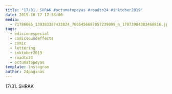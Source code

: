 ```yaml
---
title: "17/31. SHRAK #octumatopeyas #roadto24 #inktober2019"
date: 2019-10-17 17:38:06
media: 
  - 71786665_139383387433824_7665456687057239099_n_17873984383468816.jpg
tags: 
  - edicionespecial
  - comicsoundeffects
  - comic
  - lettering
  - inktober2019
  - roadto24
  - octumatopeyas
template: instagram
author: 24paginas
---
```


17/31. SHRAK 
